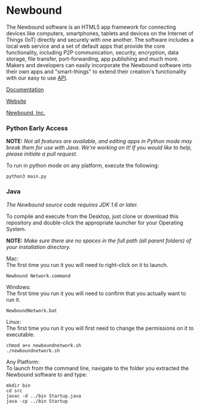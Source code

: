 # Newbound

The Newbound software is an HTML5 app framework for connecting devices 
like computers, smartphones, tablets and devices on the Internet of 
Things (IoT) directly and securely with one another. The software 
includes a local web service and a set of default apps that provide the 
core functionality, including P2P communication, security, encryption, 
data storage, file transfer, port-forwarding, app publishing and much 
more. Makers and developers can easily incorporate the Newbound software 
into their own apps and "smart-things" to extend their creation's 
functionality with our easy to use 
[API](https://www.newbound.io/documentation/reference.html).

[Documentation](https://www.newbound.io/documentation/index.html)

[Website](https://www.newbound.io)

[Newbound, Inc.](https://www.newbound.com/site/index.html)

### Python Early Access

**NOTE:** *Not all features are available, and editing apps in Python 
mode may break them for use with Java. We're working on it! If you would 
like to help, please initiate a pull request.*

To run in python mode on any platform, execute the following:

```
python3 main.py
```

### Java

*The Newbound source code requires JDK 1.6 or later.*

To compile and execute from the Desktop, just clone or download this repository and double-click the appropriate launcher for your Operating System.

**NOTE:** *Make sure there are no spaces in the full path (all parent folders) of your installation directory.*

Mac:<br>
The first time you run it you will need to right-click on it to launch.
```
Newbound Network.command
```

Windows:<br>
The first time you run it you will need to confirm that you actually 
want to run it.
```
NewboundNetwork.bat
```
Linux:<br>
The first time you run it you will first need to change the permissions on it to executable.
```
chmod a+x newboundnetwork.sh
./newboundnetwork.sh
```
Any Platform:<br>
To launch from the command line, navigate to the folder you extracted the Newbound software to and type:
```
mkdir bin
cd src
javac -d ../bin Startup.java
java -cp ../bin Startup
```